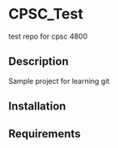 # CPSC_Test
test repo for cpsc 4800

## Description

Sample project for learning git

## Installation

## Requirements
